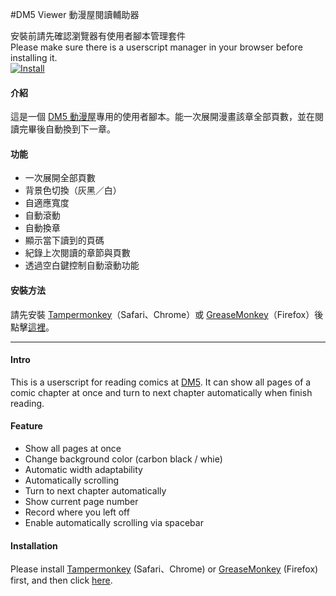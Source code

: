 #DM5 Viewer 動漫屋閱讀輔助器

安裝前請先確認瀏覽器有使用者腳本管理套件  
Please make sure there is a userscript manager in your browser before installing it.    
[![Install](http://i.imgur.com/NHH6Q.png)](https://github.com/emma2334/DM5-Veiwer/raw/master/DM5Viewer.user.js)  

#### 介紹
這是一個 [DM5 動漫屋](http://www.dm5.com/)專用的使用者腳本。能一次展開漫畫該章全部頁數，並在閱讀完畢後自動換到下一章。

#### 功能
- 一次展開全部頁數
- 背景色切換（灰黑／白）
- 自適應寬度
- 自動滾動
- 自動換章
- 顯示當下讀到的頁碼
- 紀錄上次閱讀的章節與頁數
- 透過空白鍵控制自動滾動功能

#### 安裝方法
請先安裝 [Tampermonkey](http://tampermonkey.net/)（Safari、Chrome）或 [GreaseMonkey](https://addons.mozilla.org/zh-tw/firefox/addon/greasemonkey/)（Firefox）後點擊[這裡](https://github.com/emma2334/DM5-Veiwer/raw/master/DM5Viewer.user.js)。

---

#### Intro
This is a userscript for reading comics at [DM5](http://www.dm5.com/). It can show all pages of a comic chapter at once and turn to next chapter automatically when finish reading.

#### Feature
- Show all pages at once
- Change background color (carbon black / whie)
- Automatic width adaptability
- Automatically scrolling
- Turn to next chapter automatically
- Show current page number
- Record where you left off
- Enable automatically scrolling via spacebar

#### Installation
Please install [Tampermonkey](http://tampermonkey.net/) (Safari、Chrome) or [GreaseMonkey](https://addons.mozilla.org/zh-tw/firefox/addon/greasemonkey/) (Firefox) first, and then click [here](https://github.com/emma2334/DM5-Veiwer/raw/master/DM5Viewer.user.js).